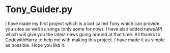 # Tony_Guider.py
I have made my first project which is a bot called Tony which can provide you sites as well as songs (only some for now). I have also added newsAPI which will give you the latest news going around at that time.  All thanks to CodewithHarry to help me with making this project. I have made it as simple as possible. Hope you like it.
